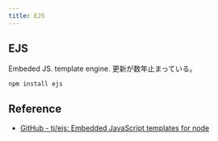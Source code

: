 ```yaml
---
title: EJS
---
```


## EJS
Embeded JS.
template engine.
更新が数年止まっている。

```
npm install ejs
```

## Reference
* [GitHub - tj/ejs: Embedded JavaScript templates for node](https://github.com/tj/ejs)


